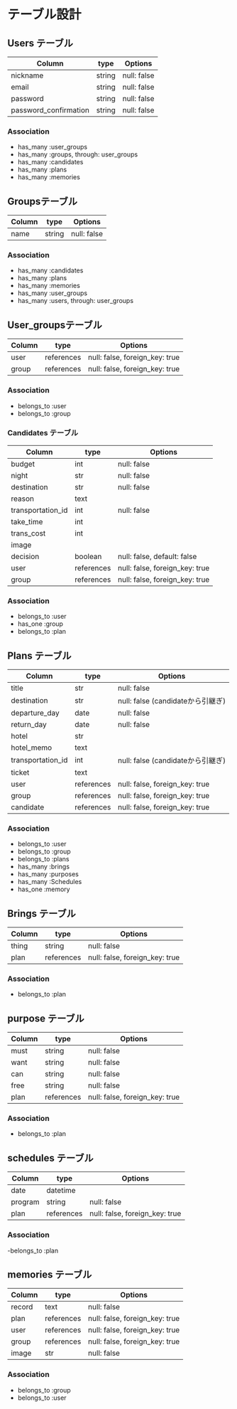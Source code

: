 # テーブル設計

## Users テーブル
| Column                | type    |   Options    |
|-----------------------|---------|--------------|
| nickname              | string  | null: false  |
| email                 | string  | null: false  |
| password              | string  | null: false  |
| password_confirmation | string  | null: false  |

### Association

- has_many :user_groups
- has_many :groups, through: user_groups
- has_many :candidates
- has_many :plans
- has_many :memories

##  Groupsテーブル
| Column | type    |   Options    |
|--------|---------|--------------|
| name   | string  | null: false  |

### Association

- has_many :candidates
- has_many :plans
- has_many :memories
- has_many :user_groups
- has_many :users, through: user_groups

##  User_groupsテーブル
| Column           | type        |   Options                       |
|------------------|-------------|---------------------------------|
| user             | references  | null: false, foreign_key: true  |
| group            | references  | null: false, foreign_key: true  |

### Association

- belongs_to :user
- belongs_to :group

###  Candidates テーブル
| Column                   | type      |   Options                     |
|--------------------------|-----------|-------------------------------|
| budget                   | int       | null: false                   |
| night                    | str       | null: false                   |
| destination              | str       | null: false                   |
| reason                   | text      |                               |
| transportation_id        | int       | null: false                   |（ActiveHash）
| take_time                | int       |                               |
| trans_cost               | int       |                               |
| image                    |           |                               |(ActiveStorage)
| decision                 | boolean   | null: false, default: false   |
| user                     | references| null: false, foreign_key: true|
| group                    | references| null: false, foreign_key: true|

### Association

- belongs_to :user
- has_one    :group
- belongs_to :plan

## Plans テーブル
| Column            | type       |   Options                        |
|-------------------|------------|-------------------------------   |
| title             | str        | null: false                      |
| destination       | str        | null: false (candidateから引継ぎ)|
| departure_day     | date       | null: false                      |
| return_day        | date       | null: false                      |
| hotel             | str        |                                  |
| hotel_memo        | text       |                                  |
| transportation_id | int        | null: false (candidateから引継ぎ)|
| ticket            | text       |                                  |
| user              | references | null: false, foreign_key: true   |
| group             | references | null: false, foreign_key: true   |
| candidate         | references | null: false, foreign_key: true   |

### Association

- belongs_to :user
- belongs_to :group
- belongs_to :plans
- has_many   :brings
- has_many   :purposes
- has_many   :Schedules
- has_one    :memory

## Brings テーブル

| Column         | type       |   Options                      |
|----------------|------------|--------------------------------|
| thing          | string     | null: false                    |
| plan           | references | null: false, foreign_key: true |

### Association

- belongs_to :plan

## purpose テーブル
| Column         | type       |   Options                      |
|----------------|------------|--------------------------------|
| must           | string     | null: false                    |
| want           | string     | null: false                    |
| can            | string     | null: false                    |
| free           | string     | null: false                    |
| plan           | references | null: false, foreign_key: true |

### Association

- belongs_to :plan

## schedules テーブル
| Column         | type       |   Options                      |
|----------------|------------|--------------------------------|
| date           | datetime   |                                |
| program        | string     | null: false                    |
| plan           | references | null: false, foreign_key: true |

### Association

-belongs_to :plan

## memories テーブル

| Column         | type       |   Options                      |
|----------------|------------|--------------------------------|
| record         | text       | null: false                    |
| plan           | references | null: false, foreign_key: true |
| user           | references | null: false, foreign_key: true |
| group          | references | null: false, foreign_key: true |
| image          | str        | null: false                    |(ActiveStorage)

### Association

- belongs_to :group
- belongs_to :user
